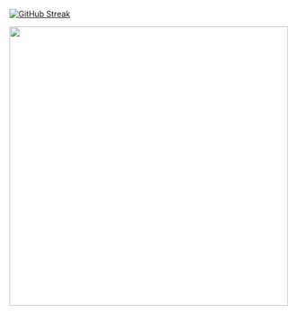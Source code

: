[![GitHub Streak](https://github-readme-streak-stats.herokuapp.com?user=4Source&theme=transparent&date_format=j%20M%5B%20Y%5D&mode=weekly&ring=FFAA00&fire=FF5E00&currStreakNum=EBEBEB&currStreakLabel=EBEBEB&sideNums=FFAA00&sideLabels=EBEBEB&dates=989898)](https://git.io/streak-stats)

<a href="https://github.com/anuraghazra/github-readme-stats">
  <img width=495 align="center" src="https://github-readme-stats.vercel.app/api/top-langs/?username=4Source&layout=compact" /> 
</a>


